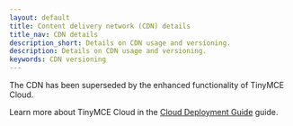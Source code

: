 ```yaml
---
layout: default
title: Content delivery network (CDN) details
title_nav: CDN details
description_short: Details on CDN usage and versioning.
description: Details on CDN usage and versioning.
keywords: CDN versioning
---
```


The CDN has been superseded by the enhanced functionality of TinyMCE Cloud.

Learn more about TinyMCE Cloud in the [Cloud Deployment Guide]({{site.baseurl}}/cloud-deployment-guide) guide.
